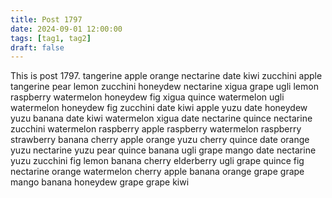 ```yaml
---
title: Post 1797
date: 2024-09-01 12:00:00
tags: [tag1, tag2]
draft: false
---
```

This is post 1797.
tangerine
apple
orange
nectarine
date
kiwi
zucchini
apple
tangerine
pear
lemon
zucchini
honeydew
nectarine
xigua
grape
ugli
lemon
raspberry
watermelon
honeydew
fig
xigua
quince
watermelon
ugli
watermelon
honeydew
fig
zucchini
date
kiwi
apple
yuzu
date
honeydew
yuzu
banana
date
kiwi
watermelon
xigua
date
nectarine
quince
nectarine
zucchini
watermelon
raspberry
apple
raspberry
watermelon
raspberry
strawberry
banana
cherry
apple
orange
yuzu
cherry
quince
date
orange
yuzu
nectarine
yuzu
pear
quince
banana
ugli
grape
mango
date
nectarine
yuzu
zucchini
fig
lemon
banana
cherry
elderberry
ugli
grape
quince
fig
nectarine
orange
watermelon
cherry
apple
banana
orange
grape
grape
mango
banana
honeydew
grape
grape
kiwi
